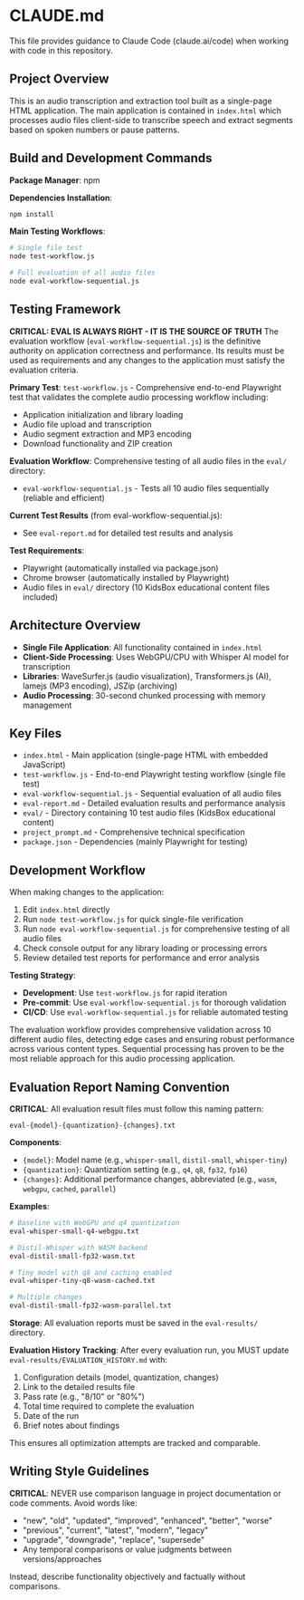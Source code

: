 # CLAUDE.md

This file provides guidance to Claude Code (claude.ai/code) when working with code in this repository.

## Project Overview

This is an audio transcription and extraction tool built as a single-page HTML application. The main application is contained in `index.html` which processes audio files client-side to transcribe speech and extract segments based on spoken numbers or pause patterns.

## Build and Development Commands

**Package Manager**: npm

**Dependencies Installation**:
```bash
npm install
```

**Main Testing Workflows**:
```bash
# Single file test
node test-workflow.js

# Full evaluation of all audio files
node eval-workflow-sequential.js
```

## Testing Framework

**CRITICAL: EVAL IS ALWAYS RIGHT - IT IS THE SOURCE OF TRUTH**
The evaluation workflow (`eval-workflow-sequential.js`) is the definitive authority on application correctness and performance. Its results must be used as requirements and any changes to the application must satisfy the evaluation criteria.

**Primary Test**: `test-workflow.js` - Comprehensive end-to-end Playwright test that validates the complete audio processing workflow including:
- Application initialization and library loading
- Audio file upload and transcription
- Audio segment extraction and MP3 encoding
- Download functionality and ZIP creation

**Evaluation Workflow**: Comprehensive testing of all audio files in the `eval/` directory:
- `eval-workflow-sequential.js` - Tests all 10 audio files sequentially (reliable and efficient)

**Current Test Results** (from eval-workflow-sequential.js):
- See `eval-report.md` for detailed test results and analysis

**Test Requirements**:
- Playwright (automatically installed via package.json)
- Chrome browser (automatically installed by Playwright)
- Audio files in `eval/` directory (10 KidsBox educational content files included)

## Architecture Overview

- **Single File Application**: All functionality contained in `index.html`
- **Client-Side Processing**: Uses WebGPU/CPU with Whisper AI model for transcription
- **Libraries**: WaveSurfer.js (audio visualization), Transformers.js (AI), lamejs (MP3 encoding), JSZip (archiving)
- **Audio Processing**: 30-second chunked processing with memory management

## Key Files

- `index.html` - Main application (single-page HTML with embedded JavaScript)
- `test-workflow.js` - End-to-end Playwright testing workflow (single file test)
- `eval-workflow-sequential.js` - Sequential evaluation of all audio files
- `eval-report.md` - Detailed evaluation results and performance analysis
- `eval/` - Directory containing 10 test audio files (KidsBox educational content)
- `project_prompt.md` - Comprehensive technical specification
- `package.json` - Dependencies (mainly Playwright for testing)

## Development Workflow

When making changes to the application:
1. Edit `index.html` directly
2. Run `node test-workflow.js` for quick single-file verification
3. Run `node eval-workflow-sequential.js` for comprehensive testing of all audio files
4. Check console output for any library loading or processing errors
5. Review detailed test reports for performance and error analysis

**Testing Strategy**:
- **Development**: Use `test-workflow.js` for rapid iteration
- **Pre-commit**: Use `eval-workflow-sequential.js` for thorough validation
- **CI/CD**: Use `eval-workflow-sequential.js` for reliable automated testing

The evaluation workflow provides comprehensive validation across 10 different audio files, detecting edge cases and ensuring robust performance across various content types. Sequential processing has proven to be the most reliable approach for this audio processing application.

## Evaluation Report Naming Convention

**CRITICAL**: All evaluation result files must follow this naming pattern:

```
eval-{model}-{quantization}-{changes}.txt
```

**Components**:
- `{model}`: Model name (e.g., `whisper-small`, `distil-small`, `whisper-tiny`)
- `{quantization}`: Quantization setting (e.g., `q4`, `q8`, `fp32`, `fp16`)
- `{changes}`: Additional performance changes, abbreviated (e.g., `wasm`, `webgpu`, `cached`, `parallel`)

**Examples**:
```bash
# Baseline with WebGPU and q4 quantization
eval-whisper-small-q4-webgpu.txt

# Distil-Whisper with WASM backend
eval-distil-small-fp32-wasm.txt

# Tiny model with q8 and caching enabled
eval-whisper-tiny-q8-wasm-cached.txt

# Multiple changes
eval-distil-small-fp32-wasm-parallel.txt
```

**Storage**: All evaluation reports must be saved in the `eval-results/` directory.

**Evaluation History Tracking**:
After every evaluation run, you MUST update `eval-results/EVALUATION_HISTORY.md` with:
1. Configuration details (model, quantization, changes)
2. Link to the detailed results file
3. Pass rate (e.g., "8/10" or "80%")
4. Total time required to complete the evaluation
5. Date of the run
6. Brief notes about findings

This ensures all optimization attempts are tracked and comparable.

## Writing Style Guidelines

**CRITICAL**: NEVER use comparison language in project documentation or code comments. Avoid words like:
- "new", "old", "updated", "improved", "enhanced", "better", "worse"
- "previous", "current", "latest", "modern", "legacy"
- "upgrade", "downgrade", "replace", "supersede"
- Any temporal comparisons or value judgments between versions/approaches

Instead, describe functionality objectively and factually without comparisons.